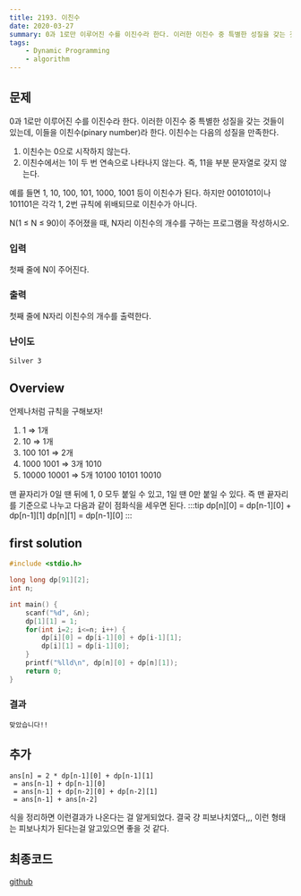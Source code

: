 ```yaml
---
title: 2193. 이친수
date: 2020-03-27
summary: 0과 1로만 이루어진 수를 이진수라 한다. 이러한 이진수 중 특별한 성질을 갖는 것들이 있는데, 이들을 이친수(pinary number)라 한다. N(1 ≤ N ≤ 90)이 주어졌을 때, N자리 이친수의 개수를 구하는 프로그램을 작성하시오.
tags: 
    - Dynamic Programming
    - algorithm
---
```

## 문제

0과 1로만 이루어진 수를 이진수라 한다. 이러한 이진수 중 특별한 성질을 갖는 것들이 있는데, 이들을 이친수(pinary number)라 한다. 이친수는 다음의 성질을 만족한다.

1. 이친수는 0으로 시작하지 않는다.
2. 이친수에서는 1이 두 번 연속으로 나타나지 않는다. 즉, 11을 부분 문자열로 갖지 않는다.

예를 들면 1, 10, 100, 101, 1000, 1001 등이 이친수가 된다. 하지만 0010101이나 101101은 각각 1, 2번 규칙에 위배되므로 이친수가 아니다.

N(1 ≤ N ≤ 90)이 주어졌을 때, N자리 이친수의 개수를 구하는 프로그램을 작성하시오.

### 입력

첫째 줄에 N이 주어진다.

### 출력

첫째 줄에 N자리 이친수의 개수를 출력한다.

### 난이도

`Silver 3`

## Overview

언제나처럼 규칙을 구해보자!

1. 1 ⇒ 1개
2. 10 ⇒ 1개
3. 100 101 ⇒ 2개
4. 1000 1001 ⇒ 3개
1010
5. 10000 10001 ⇒ 5개
   10100 10101
   10010

맨 끝자리가 0일 땐 뒤에 1, 0 모두 붙일 수 있고, 1일 땐 0만 붙일 수 있다. 즉 맨 끝자리를 기준으로 나누고 다음과 같이 점화식을 세우면 된다.
:::tip
dp[n][0] = dp[n-1][0] + dp[n-1][1]
dp[n][1] = dp[n-1][0]
:::
## first solution
```cpp
#include <stdio.h>

long long dp[91][2];
int n;

int main() {
    scanf("%d", &n);
    dp[1][1] = 1;
    for(int i=2; i<=n; i++) {
        dp[i][0] = dp[i-1][0] + dp[i-1][1];
        dp[i][1] = dp[i-1][0];
    }
    printf("%lld\n", dp[n][0] + dp[n][1]);
    return 0;
}
```
### 결과

`맞았습니다!!`

## 추가
```
ans[n] = 2 * dp[n-1][0] + dp[n-1][1]
 = ans[n-1] + dp[n-1][0]
 = ans[n-1] + dp[n-2][0] + dp[n-2][1]
 = ans[n-1] + ans[n-2]
 ```

식을 정리하면 이런결과가 나온다는 걸 알게되었다. 결국 걍 피보나치였다,,, 이런 형태는 피보나치가 된다는걸 알고있으면 좋을 것 같다.

## 최종코드

[github](https://github.com/shinjawkwang/bojPractice/blob/master/dynamic_programming/2193.cpp)